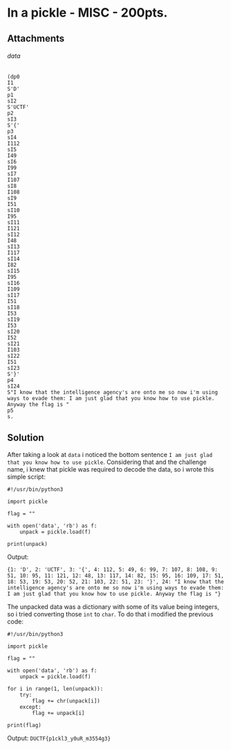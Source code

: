 # In a pickle - MISC - 200pts.

## Attachments
###### data
```
(dp0
I1
S'D'
p1
sI2
S'UCTF'
p2
sI3
S'{'
p3
sI4
I112
sI5
I49
sI6
I99
sI7
I107
sI8
I108
sI9
I51
sI10
I95
sI11
I121
sI12
I48
sI13
I117
sI14
I82
sI15
I95
sI16
I109
sI17
I51
sI18
I53
sI19
I53
sI20
I52
sI21
I103
sI22
I51
sI23
S'}'
p4
sI24
S"I know that the intelligence agency's are onto me so now i'm using ways to evade them: I am just glad that you know how to use pickle. Anyway the flag is "
p5
s.
```

## Solution
After taking a look at `data` i noticed the bottom sentence `I am just glad that you know how to use pickle`.
Considering that and the challenge name, i knew that pickle was required to decode the data, so i wrote this simple script:

```python3
#!/usr/bin/python3

import pickle

flag = ""

with open('data', 'rb') as f:
    unpack = pickle.load(f)

print(unpack)
```

Output:
```
{1: 'D', 2: 'UCTF', 3: '{', 4: 112, 5: 49, 6: 99, 7: 107, 8: 108, 9: 51, 10: 95, 11: 121, 12: 48, 13: 117, 14: 82, 15: 95, 16: 109, 17: 51, 18: 53, 19: 53, 20: 52, 21: 103, 22: 51, 23: '}', 24: "I know that the intelligence agency's are onto me so now i'm using ways to evade them: I am just glad that you know how to use pickle. Anyway the flag is "}
```
The unpacked data was a dictionary with some of its value being integers, so i tried converting those `int` to `char`.
To do that i modified the previous code:

```python3
#!/usr/bin/python3

import pickle

flag = ""

with open('data', 'rb') as f:
    unpack = pickle.load(f)

for i in range(1, len(unpack)):
    try:
        flag += chr(unpack[i])
    except:
        flag += unpack[i]

print(flag)
```
Output: `DUCTF{p1ckl3_y0uR_m3554g3}`
